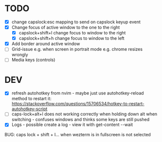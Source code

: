 # TODO

* [x] change capslock:esc mapping to send on capslock keyup event
* [x] Change focus of active window to the one to the right 
  - [x] capslock+shift+l change focus to window to the right
  - [x] capslock+shift+h change focus to window to the left
* [x] Add border around active window
* [ ] Grid-issue e.g. when screen in portrait mode e.g. chrome resizes wrongly
* [ ] Media keys (controls)

# DEV

* [x] refresh autohotkey from nvim - maybe just use autohotkey-reload method to restart it: https://stackoverflow.com/questions/15706534/hotkey-to-restart-autohotkey-script
* [ ] caps-lock+alt+l does not working correctly when holding down alt when switching - confuses windows and thinks some keys are still pushed
* [x] Logs - possible create a log - view it with get-content --wait

BUG: caps lock + shift + l... when wezterm is in fullscreen is not selected
